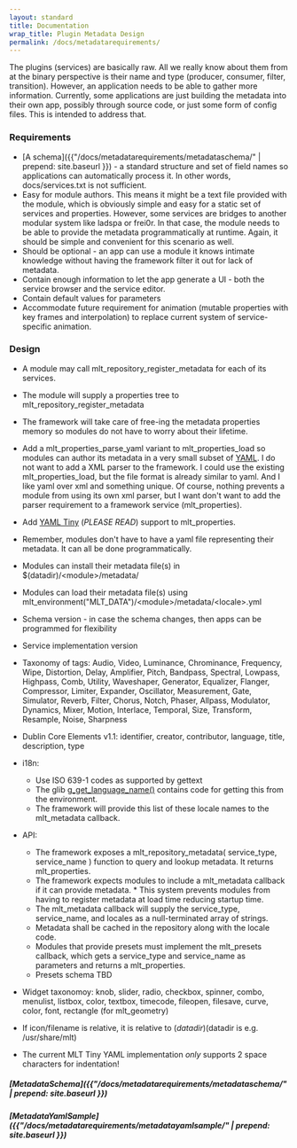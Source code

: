 ```yaml
---
layout: standard
title: Documentation
wrap_title: Plugin Metadata Design
permalink: /docs/metadatarequirements/
---
```


The plugins (services) are basically raw. All we really know about them
from at the binary perspective is their name and type (producer,
consumer, filter, transition). However, an application needs to be able
to gather more information. Currently, some applications are just
building the metadata into their own app, possibly through source code,
or just some form of config files. This is intended to address that.

### Requirements

-   [A schema]({{"/docs/metadatarequirements/metadataschema/" | prepend: site.baseurl }}) - a  standard
    structure and set of field names so applications can automatically process it. In other
    words, docs/services.txt is not sufficient.
-   Easy for module authors. This means it might be a text file provided
    with the module, which is obviously simple and easy for a static set
    of services and properties. However, some services are bridges to
    another modular system like ladspa or frei0r. In that case, the
    module needs to be able to provide the metadata programmatically
    at runtime. Again, it should be simple and convenient for this
    scenario as well.
-   Should be optional - an app can use a module it knows intimate
    knowledge without having the framework filter it out for lack of
    metadata.
-   Contain enough information to let the app generate a UI - both the
    service browser and the service editor.
-   Contain default values for parameters
-   Accommodate future requirement for animation (mutable properties
    with key frames and interpolation) to replace current system of
    service-specific animation.

### Design

* A module may call mlt_repository_register_metadata
  for each of its services.
* The module will supply a properties tree to
  mlt_repository_register_metadata
* The framework will take care of
  free-ing the metadata properties memory so modules do not have to worry
  about their lifetime.
* Add a mlt_properties_parse_yaml variant to
  mlt_properties_load so modules can author its metadata in a very small
  subset of [YAML](http://en.wikipedia.org/wiki/YAML). I do not
  want to add a XML parser to the framework. I could use the existing
  mlt_properties_load, but the file format is already similar to yaml.
  And I like yaml over xml and something unique. Of course, nothing
  prevents a module from using its own xml parser, but I want don't want
  to add the parser requirement to a framework service (mlt_properties).
* Add [YAML Tiny](http://search.cpan.org/~adamk/YAML-Tiny-1.25/lib/YAML/Tiny.pm#DESCRIPTION)
  (*PLEASE READ*) support to mlt_properties.
* Remember, modules don't have to have a yaml file representing their metadata. It
  can all be done programmatically.
* Modules can install their metadata
  file(s) in $(datadir)/&lt;module&gt;/metadata/
* Modules can load their metadata file(s) using
  mlt_environment("MLT_DATA")/&lt;module&gt;/metadata/&lt;locale&gt;.yml
* Schema version - in case the schema changes, then apps can be
  programmed for flexibility
* Service implementation version
* Taxonomy of tags: Audio, Video, Luminance, Chrominance, Frequency, Wipe,
  Distortion, Delay, Amplifier, Pitch, Bandpass, Spectral, Lowpass,
  Highpass, Comb, Utility, Waveshaper, Generator, Equalizer, Flanger,
  Compressor, Limiter, Expander, Oscillator, Measurement, Gate, Simulator,
  Reverb, Filter, Chorus, Notch, Phaser, Allpass, Modulator, Dynamics,
  Mixer, Motion, Interlace, Temporal, Size, Transform, Resample, Noise, Sharpness
* Dublin Core Elements v1.1: identifier, creator,
  contributor, language, title, description, type
* i18n:

  * Use ISO 639-1 codes as supported by gettext
  * The glib
    [g_get_language_name()](http://developer.gimp.org/api/2.0/glib/glib-I18N.html#g-get-language-names)
    contains code for getting this from the environment.
  * The framework
    will provide this list of these locale names to the mlt_metadata
    callback.

* API:

  * The framework exposes a mlt_repository_metadata(
    service_type, service_name ) function to query and lookup metadata. It
    returns mlt_properties.
  * The framework expects modules to include a
    mlt_metadata callback if it can provide metadata. * This system
    prevents modules from having to register metadata at load time reducing
    startup time.
  * The mlt_metadata callback will supply the
    service_type, service_name, and locales as a null-terminated array of
    strings.
  * Metadata shall be cached in the repository along with the
    locale code.
  * Modules that provide presets must implement the
    mlt_presets callback, which gets a service_type and service_name as
    parameters and returns a mlt_properties.
  * Presets schema TBD

* Widget taxonomoy: knob, slider, radio, checkbox, spinner, combo,
  menulist, listbox, color, textbox, timecode, fileopen, filesave, curve,
  color, font, rectangle (for mlt_geometry)
* If icon/filename is relative, it is relative to $(datadir)($datadir is e.g.
  /usr/share/mlt)
* The current MLT Tiny YAML implementation *only*
  supports 2 space characters for indentation!

##### [MetadataSchema]({{"/docs/metadatarequirements/metadataschema/" | prepend: site.baseurl }})

##### [MetadataYamlSample]({{"/docs/metadatarequirements/metadatayamlsample/" | prepend: site.baseurl }})
